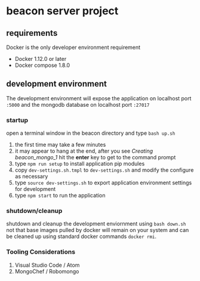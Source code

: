 # beacon server project

## requirements
Docker is the only developer environment requirement
* Docker 1.12.0 or later
* Docker compose 1.8.0

## development environment
The development environment will expose the application on localhost port `:5000` and the mongodb database on localhost port `:27017`

### startup
open a terminal window in the beacon directory and type `bash up.sh`

1. the first time may take a few minutes
2. it may appear to hang at the end, after you see *Creating beacon_mongo_1*  hit the __enter__ key to get to the command prompt
3. type `npm run setup` to install application pip modules
4. copy `dev-settings.sh.tmpl` to `dev-settings.sh` and modify the configure as necessary
5. type `source dev-settings.sh` to export application environment settings for development
6. type `npm start` to run the application

### shutdown/cleanup
shutdown and cleanup the development enviornment using `bash down.sh`  not that base images pulled by docker will remain on your system and can be cleaned up using standard docker commands `docker rmi`.

### Tooling Considerations
1. Visual Studio Code / Atom
2. MongoChef / Robomongo

